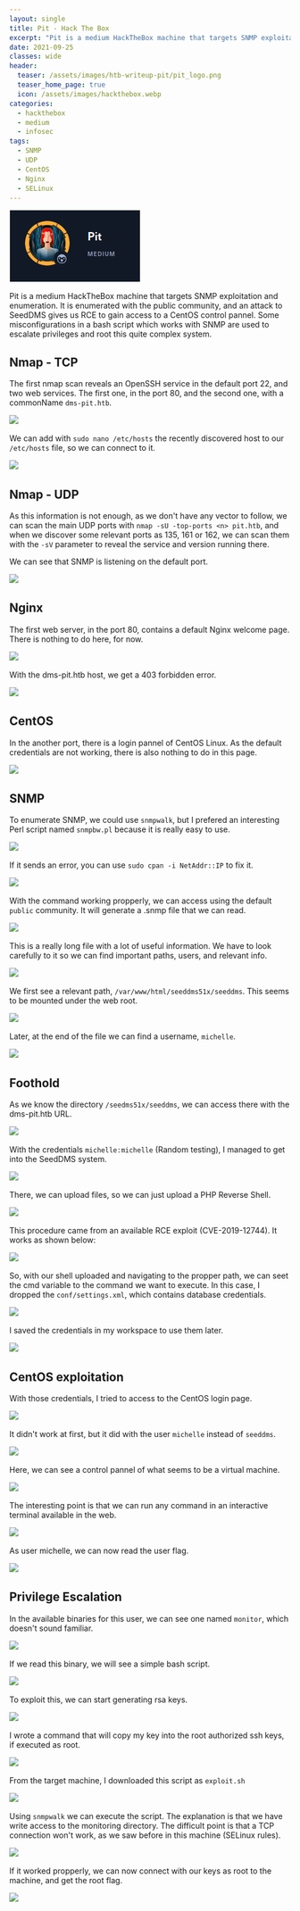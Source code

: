 ```yaml
---
layout: single
title: Pit - Hack The Box
excerpt: "Pit is a medium HackTheBox machine that targets SNMP exploitation and enumeration. It is enumerated with the public community, and an attack to SeedDMS gives us RCE to gain access to a CentOS control pannel. Some misconfigurations in a bash script which works with SNMP are used to escalate privileges and root this quite complex system."
date: 2021-09-25
classes: wide
header:
  teaser: /assets/images/htb-writeup-pit/pit_logo.png
  teaser_home_page: true
  icon: /assets/images/hackthebox.webp
categories:
  - hackthebox
  - medium
  - infosec
tags:  
  - SNMP
  - UDP
  - CentOS
  - Nginx
  - SELinux
---
```


![](/assets/images/htb-writeup-pit/pit_logo.png)

Pit is a medium HackTheBox machine that targets SNMP exploitation and enumeration. It is enumerated with the public community, and an attack to SeedDMS gives us RCE to gain access to a CentOS control pannel. Some misconfigurations in a bash script which works with SNMP are used to escalate privileges and root this quite complex system.

## Nmap - TCP

The first nmap scan reveals an OpenSSH service in the default port 22, and two web services. The first one, in the port 80, and the second one, with a commonName `dms-pit.htb`.

![](/assets/imageshtb-writeup-pit/pit6.png)

We can add with `sudo nano /etc/hosts` the recently discovered host to our `/etc/hosts` file, so we can connect to it.

![](/assets/imageshtb-writeup-pit/pit7.png)

## Nmap - UDP

As this information is not enough, as we don't have any vector to follow, we can scan the main UDP ports with `nmap -sU -top-ports <n> pit.htb`, and when we discover some relevant ports as 135, 161 or 162, we can scan them with the `-sV` parameter to reveal the service and version running there.

We can see that SNMP is listening on the default port.

![](/assets/imageshtb-writeup-pit/pit2.png)

## Nginx

The first web server, in the port 80, contains a default Nginx welcome page. There is nothing to do here, for now.

![](/assets/imageshtb-writeup-pit/pit3.png)

With the dms-pit.htb host, we get a 403 forbidden error.

![](/assets/imageshtb-writeup-pit/pit8.png)

## CentOS

In the another port, there is a login pannel of CentOS Linux. As the default credentials are not working, there is also nothing to do in this page.

![](/assets/imageshtb-writeup-pit/pit4.png)

## SNMP

To enumerate SNMP, we could use `snmpwalk`, but I prefered an interesting Perl script named `snmpbw.pl` because it is really easy to use.

![](/assets/imageshtb-writeup-pit/pit5.png)

If it sends an error, you can use `sudo cpan -i NetAddr::IP` to fix it.

![](/assets/imageshtb-writeup-pit/pit9.png)

With the command working propperly, we can access using the default `public` community. It will generate a .snmp file that we can read.

![](/assets/imageshtb-writeup-pit/pit11.png)

This is a really long file with a lot of useful information. We have to look carefully to it so we can find important paths, users, and relevant info.

![](/assets/imageshtb-writeup-pit/pit13.png)

We first see a relevant path, `/var/www/html/seeddms51x/seeddms`. This seems to be mounted under the web root.

![](/assets/imageshtb-writeup-pit/pit14.png)

Later, at the end of the file we can find a username, `michelle`.

![](/assets/imageshtb-writeup-pit/pit16.png)

## Foothold

As we know the directory `/seedms51x/seeddms`, we can access there with the dms-pit.htb URL.

![](/assets/imageshtb-writeup-pit/pit15.png)

With the credentials `michelle:michelle` (Random testing), I managed to get into the SeedDMS system.

![](/assets/imageshtb-writeup-pit/pit17.png)

There, we can upload files, so we can just upload a PHP Reverse Shell.

![](/assets/imageshtb-writeup-pit/pit18.png)

This procedure came from an available RCE exploit (CVE-2019-12744). It works as shown below:

![](/assets/imageshtb-writeup-pit/pit20.png)

So, with our shell uploaded and navigating to the propper path, we can seet the cmd variable to the command we want to execute. In this case, I dropped the `conf/settings.xml`, which contains database credentials.

![](/assets/imageshtb-writeup-pit/pit21.png)

I saved the credentials in my workspace to use them later.

![](/assets/imageshtb-writeup-pit/pit23.png)

## CentOS exploitation

With those credentials, I tried to access to the CentOS login page.

![](/assets/imageshtb-writeup-pit/pit24.png)

It didn't work at first, but it did with the user `michelle` instead of `seeddms`.

![](/assets/imageshtb-writeup-pit/pit25.png)

Here, we can see a control pannel of what seems to be a virtual machine.

![](/assets/imageshtb-writeup-pit/pit26.png)

The interesting point is that we can run any command in an interactive terminal available in the web.

![](/assets/imageshtb-writeup-pit/pit27.png)

As user michelle, we can now read the user flag.

![](/assets/imageshtb-writeup-pit/pit28.png)

## Privilege Escalation

In the available binaries for this user, we can see one named `monitor`, which doesn't sound familiar.

![](/assets/imageshtb-writeup-pit/pit29.png)

If we read this binary, we will see a simple bash script.

![](/assets/imageshtb-writeup-pit/pit30.png)

To exploit this, we can start generating rsa keys.

![](/assets/imageshtb-writeup-pit/pit31.png)

I wrote a command that will copy my key into the root authorized ssh keys, if executed as root.

![](/assets/imageshtb-writeup-pit/pit32.png)

From the target machine, I downloaded this script as `exploit.sh`

![](/assets/imageshtb-writeup-pit/pit33.png)

Using `snmpwalk` we can execute the script. The explanation is that we have write access to the monitoring directory. The difficult point is that a TCP connection won't work, as we saw before in this machine (SELinux rules).

![](/assets/imageshtb-writeup-pit/pit36.png)

If it worked propperly, we can now connect with our keys as root to the machine, and get the root flag.

![](/assets/imageshtb-writeup-pit/pit37.png)